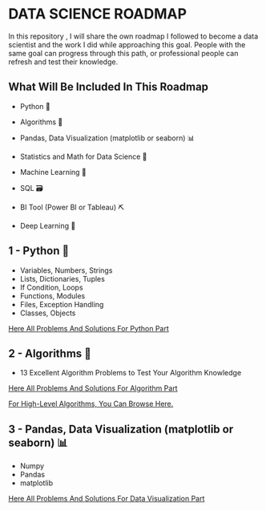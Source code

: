
# DATA SCIENCE ROADMAP 

In this repository , I will share the own roadmap I followed to become a data scientist and the work I did while approaching this goal. People with the same goal can progress through this path, or professional people can refresh and test their knowledge.


## What Will Be Included In This Roadmap

- Python 🐍

- Algorithms 🧩

- Pandas, Data Visualization (matplotlib or seaborn) 📊

- Statistics and Math for Data Science 📏

- Machine Learning 🤖

- SQL 🗃️

- BI Tool (Power BI or Tableau) ⛏️

- Deep Learning 🧠

## 1 - Python 🐍

- Variables, Numbers, Strings
- Lists, Dictionaries, Tuples
- If Condition, Loops
- Functions, Modules
- Files, Exception Handling
- Classes, Objects

[Here All Problems And Solutions For Python Part](https://github.com/EfekanAlpsa/DataScientist-RoadMap/tree/master/1%20-%20Python)

## 2 - Algorithms 🧩

- 13 Excellent Algorithm Problems to Test Your Algorithm Knowledge

[Here All Problems And Solutions For Algorithm Part](https://github.com/EfekanAlpsa/DataScientist-RoadMap/tree/master/2%20-%20Algorithms/Algorithm%20Problems)

[For High-Level Algorithms, You Can Browse Here.](https://github.com/EfekanAlpsa/Algorithms-for-Searching-Sorting-and-Indexing)

## 3 - Pandas, Data Visualization (matplotlib or seaborn) 📊

- Numpy
- Pandas
- matplotlib

[Here All Problems And Solutions For Data Visualization Part](https://github.com/EfekanAlpsa/DataScientist-RoadMap/tree/master/3%20-%20Pandas%2C%20Data%20Visualization)